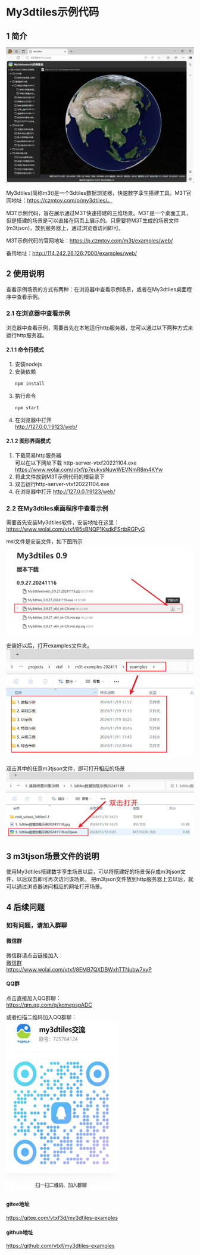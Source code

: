 # My3dtiles示例代码

## 1 简介

![m3t预览](./md/images/preview.jpg)

My3dtiles(简称m3t)是一个3dtiles数据浏览器，快速数字孪生搭建工具。M3T官网地址：https://czmtoy.com/p/my3dtiles/。

M3T示例代码，旨在展示通过M3T快速搭建的三维场景。M3T是一个桌面工具，但是搭建的场景是可以直接在网页上展示的。只需要将M3T生成的场景文件(m3tjson)，放到服务器上，通过浏览器访问即可。

M3T示例代码的官网地址：https://p.czmtoy.com/m3t/examples/web/

备用地址：http://114.242.26.126:7000/examples/web/

## 2 使用说明

查看示例场景的方式有两种：在浏览器中查看示例场景，或者在My3dtiles桌面程序中查看示例。

### 2.1 在浏览器中查看示例

浏览器中查看示例，需要首先在本地运行http服务器，您可以通过以下两种方式来运行http服务器。

#### 2.1.1 命令行模式
1. 安装nodejs
2. 安装依赖
   ```bash
   npm install
   ```
3. 执行命令
   ```bash
   npm start
   ```
4. 在浏览器中打开  
   http://127.0.0.1:9123/web/

#### 2.1.2 图形界面模式
1. 下载简易http服务器  
    可以在以下网址下载 http-server-vtxf20221104.exe  
    https://www.wolai.com/vtxf/p7eukvsNuwWEVNmR8m4KYw  
2. 将此文件放到M3T示例代码的根目录下
3. 双击运行http-server-vtxf20221104.exe
4. 在浏览器中打开
   http://127.0.0.1:9123/web/

### 2.2 在My3dtiles桌面程序中查看示例

需要首先安装My3dtiles软件，安装地址在这里：
https://www.wolai.com/vtxf/85sBNQP1KsdkFSrtbRGPyG

msi文件是安装文件，如下图所示
![下载m3t安装程序](./md/images/m3t-download.jpg)

安装好以后，打开examples文件夹。
![examples文件夹](./md/images/examples-folder.jpg)

双击其中的任意m3tjson文件，即可打开相应的场景
![examples文件夹](./md/images/examples-folder2.jpg)

## 3 m3tjson场景文件的说明
使用My3dtiles搭建数字孪生场景以后，可以将搭建好的场景保存成m3tjson文件，以后双击即可再次访问该场景。
把m3tjson文件放到http服务器上去以后，就可以通过浏览器访问相应的网址打开场景。

## 4 后续问题

### 如有问题，请加入群聊

#### 微信群

微信群请点击链接加入：  
[微信群](https://www.wolai.com/vtxf/8EMB7QXDBWxhTTNubw7xyP)  
https://www.wolai.com/vtxf/8EMB7QXDBWxhTTNubw7xyP  

#### QQ群

点击直接加入QQ群聊：  
https://qm.qq.com/q/kcmepspADC

或者扫描二维码加入QQ群聊：  
<img src="./md/images/qq_qrcode.jpg" alt="这是一个示例图片" width="300" height="460">

#### gitee地址
https://gitee.com/vtxf3d/my3dtiles-examples

#### github地址
https://github.com/vtxf/my3dtiles-examples


